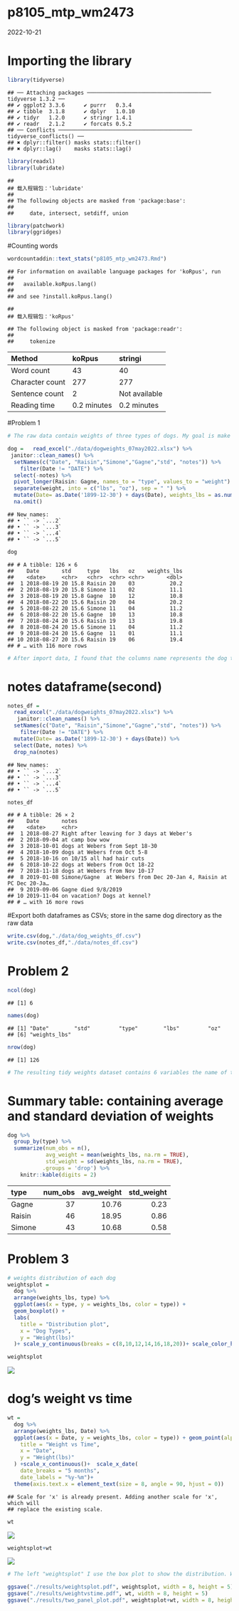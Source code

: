 p8105_mtp_wm2473
================
2022-10-21

# Importing the library

``` r
library(tidyverse)
```

    ## ── Attaching packages ─────────────────────────────────────── tidyverse 1.3.2 ──
    ## ✔ ggplot2 3.3.6      ✔ purrr   0.3.4 
    ## ✔ tibble  3.1.8      ✔ dplyr   1.0.10
    ## ✔ tidyr   1.2.0      ✔ stringr 1.4.1 
    ## ✔ readr   2.1.2      ✔ forcats 0.5.2 
    ## ── Conflicts ────────────────────────────────────────── tidyverse_conflicts() ──
    ## ✖ dplyr::filter() masks stats::filter()
    ## ✖ dplyr::lag()    masks stats::lag()

``` r
library(readxl)
library(lubridate)
```

    ## 
    ## 载入程辑包：'lubridate'
    ## 
    ## The following objects are masked from 'package:base':
    ## 
    ##     date, intersect, setdiff, union

``` r
library(patchwork)
library(ggridges)
```

\#Counting words

``` r
wordcountaddin::text_stats("p8105_mtp_wm2473.Rmd")
```

    ## For information on available language packages for 'koRpus', run
    ## 
    ##   available.koRpus.lang()
    ## 
    ## and see ?install.koRpus.lang()

    ## 
    ## 载入程辑包：'koRpus'

    ## The following object is masked from 'package:readr':
    ## 
    ##     tokenize

| Method          | koRpus      | stringi       |
|:----------------|:------------|:--------------|
| Word count      | 43          | 40            |
| Character count | 277         | 277           |
| Sentence count  | 2           | Not available |
| Reading time    | 0.2 minutes | 0.2 minutes   |

\#Problem 1

``` r
# The raw data contain weights of three types of dogs. My goal is make the data more reasonable and readable for analysis by tidy and to clean the weight data and making some plots to see the realtionship of the weights and dog types. 

dog =   read_excel("./data/dogweights_07may2022.xlsx") %>% 
 janitor::clean_names() %>%  
  setNames(c("Date", "Raisin","Simone","Gagne","std", "notes")) %>% 
    filter(Date != "DATE") %>% 
  select(-notes) %>% 
  pivot_longer(Raisin: Gagne, names_to = "type", values_to = "weight") %>%
  separate(weight, into = c("lbs", "oz"), sep = " ") %>%
  mutate(Date= as.Date('1899-12-30') + days(Date), weights_lbs = as.numeric(lbs) + as.numeric(oz)/16) %>% 
  na.omit()
```

    ## New names:
    ## • `` -> `...2`
    ## • `` -> `...3`
    ## • `` -> `...4`
    ## • `` -> `...5`

``` r
dog
```

    ## # A tibble: 126 × 6
    ##    Date       std     type   lbs   oz    weights_lbs
    ##    <date>     <chr>   <chr>  <chr> <chr>       <dbl>
    ##  1 2018-08-19 20 15.8 Raisin 20    03           20.2
    ##  2 2018-08-19 20 15.8 Simone 11    02           11.1
    ##  3 2018-08-19 20 15.8 Gagne  10    12           10.8
    ##  4 2018-08-22 20 15.6 Raisin 20    04           20.2
    ##  5 2018-08-22 20 15.6 Simone 11    04           11.2
    ##  6 2018-08-22 20 15.6 Gagne  10    13           10.8
    ##  7 2018-08-24 20 15.6 Raisin 19    13           19.8
    ##  8 2018-08-24 20 15.6 Simone 11    04           11.2
    ##  9 2018-08-24 20 15.6 Gagne  11    01           11.1
    ## 10 2018-08-27 20 15.6 Raisin 19    06           19.4
    ## # … with 116 more rows

``` r
# After import data, I found that the columns name represents the dog types is messy. So I rename all the columns according to their original names. And I found that the weight column containing two units. I separate them into "lbs" and "oz", then combining them into the weights_lbs as total weight. The date column is the number from excel and I convert them into date based on the windows stating date. Finally I dropped NA value from the data set and remove the note column for the next question.  
```

# notes dataframe(second)

``` r
notes_df = 
  read_excel("./data/dogweights_07may2022.xlsx") %>% 
   janitor::clean_names() %>%  
  setNames(c("Date", "Raisin","Simone","Gagne","std", "notes")) %>% 
    filter(Date != "DATE") %>%
  mutate(Date= as.Date('1899-12-30') + days(Date)) %>% 
  select(Date, notes) %>% 
  drop_na(notes)
```

    ## New names:
    ## • `` -> `...2`
    ## • `` -> `...3`
    ## • `` -> `...4`
    ## • `` -> `...5`

``` r
notes_df
```

    ## # A tibble: 26 × 2
    ##    Date       notes                                                             
    ##    <date>     <chr>                                                             
    ##  1 2018-08-27 Right after leaving for 3 days at Weber's                         
    ##  2 2018-09-04 at camp bow wow                                                   
    ##  3 2018-10-01 dogs at Webers from Sept 18-30                                    
    ##  4 2018-10-09 dogs at Webers from Oct 5-8                                       
    ##  5 2018-10-16 on 10/15 all had hair cuts                                        
    ##  6 2018-10-22 dogs at Webers from Oct 18-22                                     
    ##  7 2018-11-18 dogs at Webers from Nov 10-17                                     
    ##  8 2019-01-08 Simone/Gagne  at Webers from Dec 20-Jan 4, Raisin at PC Dec 20-Ja…
    ##  9 2019-09-06 Gagne died 9/8/2019                                               
    ## 10 2019-11-04 on vacation? Dogs at kennel?                                      
    ## # … with 16 more rows

\#Export both dataframes as CSVs; store in the same dog directory as the
raw data

``` r
write.csv(dog,"./data/dog_weights_df.csv")
write.csv(notes_df,"./data/notes_df.csv")
```

# Problem 2

``` r
ncol(dog)
```

    ## [1] 6

``` r
names(dog)
```

    ## [1] "Date"        "std"         "type"        "lbs"         "oz"         
    ## [6] "weights_lbs"

``` r
nrow(dog)
```

    ## [1] 126

``` r
# The resulting tidy weights dataset contains 6 variables the name of them are "Date", "std", "type", "lbs", "oz", "weight_lbs" and conatins 126 observations. 
```

# Summary table: containing average and standard deviation of weights

``` r
dog %>%
  group_by(type) %>%
  summarize(num_obs = n(),
            avg_weight = mean(weights_lbs, na.rm = TRUE),
            std_weight = sd(weights_lbs, na.rm = TRUE),
           .groups = 'drop') %>%
    knitr::kable(digits = 2)
```

| type   | num_obs | avg_weight | std_weight |
|:-------|--------:|-----------:|-----------:|
| Gagne  |      37 |      10.76 |       0.23 |
| Raisin |      46 |      18.95 |       0.86 |
| Simone |      43 |      10.68 |       0.58 |

# Problem 3

``` r
# weights distribution of each dog
weightsplot = 
  dog %>%
  arrange(weights_lbs, type) %>% 
  ggplot(aes(x = type, y = weights_lbs, color = type)) +
  geom_boxplot() +
  labs(
    title = "Distribution plot",
    x = "Dog Types",
    y = "Weight(lbs)"
  )+ scale_y_continuous(breaks = c(8,10,12,14,16,18,20))+ scale_color_hue(name = "Name")

weightsplot
```

![](p8105_mtp_wm2473_files/figure-gfm/unnamed-chunk-8-1.png)<!-- -->

# dog’s weight vs time

``` r
wt = 
  dog %>%
  arrange(weights_lbs, Date) %>% 
  ggplot(aes(x = Date, y = weights_lbs, color = type)) + geom_point(alpha = .5,scale =5)+ labs(
    title = "Weight vs Time",
    x = "Date",
    y = "Weight(lbs)"
  ) +scale_x_continuous()+  scale_x_date(
    date_breaks = "5 months",
    date_labels = "%y-%m")+
  theme(axis.text.x = element_text(size = 8, angle = 90, hjust = 0))
```

    ## Scale for 'x' is already present. Adding another scale for 'x', which will
    ## replace the existing scale.

``` r
wt
```

![](p8105_mtp_wm2473_files/figure-gfm/unnamed-chunk-9-1.png)<!-- -->

``` r
weightsplot+wt
```

![](p8105_mtp_wm2473_files/figure-gfm/unnamed-chunk-10-1.png)<!-- -->

``` r
# The left "weightsplot" I use the box plot to show the distribution. We can see the Raisin has the heaviest weights compared to Gagne and Simone. And Gagne and Simone has a similar dog weights. The right "wt" shows the dog's weight over time. The weight of Gagne didn't change too much and keep stable of most of the time. Gagne has a stable weight at the beggining but after Nov 2018, its weight dropped consistenly. And there is no record from Sep 2019, from the notes we can know gagne die in 09/08/2019.Both Raisin and Simone has a weight declined over the three years period. Raisin keep decreasing weight then has a slightly increase but in 12/2020, its weight reach a minimum point. After it, slightly increase again. And Simone is the lightest dog and has a similar trend of Raisin. The weight stabilized at the beginning but start decrease around 07/2020. 03/2021 has a slightly increase then drop to the lowest point at 04/2022. 
```

``` r
ggsave("./results/weightsplot.pdf", weightsplot, width = 8, height = 5)
ggsave("./results/weightvstime.pdf", wt, width = 8, height = 5)
ggsave("./results/two_panel_plot.pdf", weightsplot+wt, width = 8, height = 5)
```
